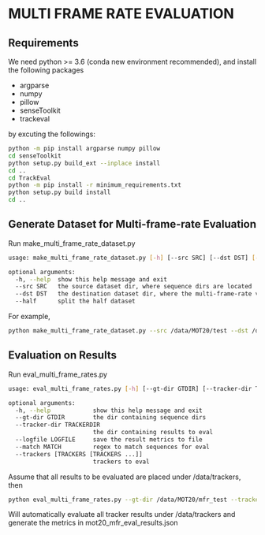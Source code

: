 # MULTI FRAME RATE EVALUATION

## Requirements

We need python >= 3.6 (conda new environment recommended), and install the following packages

- argparse
- numpy
- pillow
- senseToolkit
- trackeval

by excuting the followings:

```sh
python -m pip install argparse numpy pillow
cd senseToolkit
python setup.py build_ext --inplace install
cd ..
cd TrackEval
python -m pip install -r minimum_requirements.txt
python setup.py build install
cd ..
```


## Generate Dataset for Multi-frame-rate Evaluation

Run make_multi_frame_rate_dataset.py

```sh
usage: make_multi_frame_rate_dataset.py [-h] [--src SRC] [--dst DST] [--half]

optional arguments:
  -h, --help  show this help message and exit
  --src SRC   the source dataset dir, where sequence dirs are located
  --dst DST   the destination dataset dir, where the multi-frame-rate versions will be placed
  --half      split the half dataset
```

For example,
```sh
python make_multi_frame_rate_dataset.py --src /data/MOT20/test --dst /data/MOT20/mfr_test
```

## Evaluation on Results

Run eval_multi_frame_rates.py
```sh
usage: eval_multi_frame_rates.py [-h] [--gt-dir GTDIR] [--tracker-dir TRACKERDIR] [--logfile LOGFILE] [--match MATCH] [--trackers [TRACKERS [TRACKERS ...]]]

optional arguments:
  -h, --help            show this help message and exit
  --gt-dir GTDIR        the dir containing sequence dirs
  --tracker-dir TRACKERDIR
                        the dir containing results to eval
  --logfile LOGFILE     save the result metrics to file
  --match MATCH         regex to match sequences for eval
  --trackers [TRACKERS [TRACKERS ...]]
                        trackers to eval
```
Assume that all results to be evaluated are placed under /data/trackers, then
```sh
python eval_multi_frame_rates.py --gt-dir /data/MOT20/mfr_test --tracker-dir /data/trackers --logfile mot20_mfr_eval_results.json
```
Will automatically evaluate all tracker results under /data/trackers and generate the metrics in mot20_mfr_eval_results.json


